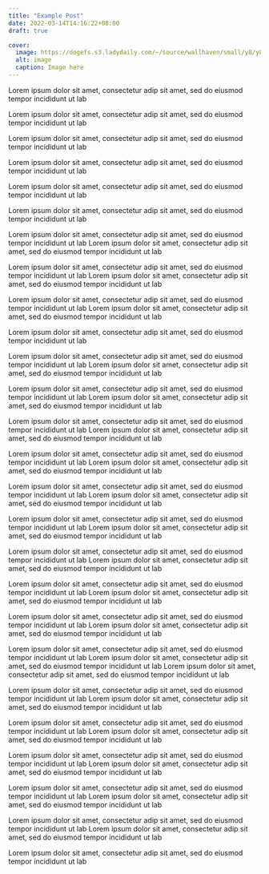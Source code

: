 ```yaml
---
title: "Example Post"
date: 2022-03-14T14:16:22+08:00
draft: true

cover:
  image: https://dogefs.s3.ladydaily.com/~/source/wallhaven/small/y8/y899md.jpg
  alt: image
  caption: Image here
---
```


Lorem ipsum dolor sit amet, consectetur adip 
sit amet, sed do eiusmod tempor incididunt ut lab

Lorem ipsum dolor sit amet, consectetur adip
sit amet, sed do eiusmod tempor incididunt ut lab

Lorem ipsum dolor sit amet, consectetur adip
sit amet, sed do eiusmod tempor incididunt ut lab

Lorem ipsum dolor sit amet, consectetur adip
sit amet, sed do eiusmod tempor incididunt ut lab

Lorem ipsum dolor sit amet, consectetur adip
sit amet, sed do eiusmod tempor incididunt ut lab

Lorem ipsum dolor sit amet, consectetur adip 
sit amet, sed do eiusmod tempor incididunt ut lab

Lorem ipsum dolor sit amet, consectetur adip
sit amet, sed do eiusmod tempor incididunt ut lab
Lorem ipsum dolor sit amet, consectetur adip 
sit amet, sed do eiusmod tempor incididunt ut lab

Lorem ipsum dolor sit amet, consectetur adip
sit amet, sed do eiusmod tempor incididunt ut lab
Lorem ipsum dolor sit amet, consectetur adip 
sit amet, sed do eiusmod tempor incididunt ut lab

Lorem ipsum dolor sit amet, consectetur adip
sit amet, sed do eiusmod tempor incididunt ut lab
Lorem ipsum dolor sit amet, consectetur adip 
sit amet, sed do eiusmod tempor incididunt ut lab

Lorem ipsum dolor sit amet, consectetur adip 
sit amet, sed do eiusmod tempor incididunt ut lab

Lorem ipsum dolor sit amet, consectetur adip
sit amet, sed do eiusmod tempor incididunt ut lab
Lorem ipsum dolor sit amet, consectetur adip 
sit amet, sed do eiusmod tempor incididunt ut lab

Lorem ipsum dolor sit amet, consectetur adip
sit amet, sed do eiusmod tempor incididunt ut lab
Lorem ipsum dolor sit amet, consectetur adip 
sit amet, sed do eiusmod tempor incididunt ut lab

Lorem ipsum dolor sit amet, consectetur adip
sit amet, sed do eiusmod tempor incididunt ut lab
Lorem ipsum dolor sit amet, consectetur adip 
sit amet, sed do eiusmod tempor incididunt ut lab

Lorem ipsum dolor sit amet, consectetur adip
sit amet, sed do eiusmod tempor incididunt ut lab
Lorem ipsum dolor sit amet, consectetur adip 
sit amet, sed do eiusmod tempor incididunt ut lab

Lorem ipsum dolor sit amet, consectetur adip
sit amet, sed do eiusmod tempor incididunt ut lab
Lorem ipsum dolor sit amet, consectetur adip 
sit amet, sed do eiusmod tempor incididunt ut lab

Lorem ipsum dolor sit amet, consectetur adip
sit amet, sed do eiusmod tempor incididunt ut lab
Lorem ipsum dolor sit amet, consectetur adip 
sit amet, sed do eiusmod tempor incididunt ut lab

Lorem ipsum dolor sit amet, consectetur adip
sit amet, sed do eiusmod tempor incididunt ut lab
Lorem ipsum dolor sit amet, consectetur adip 
sit amet, sed do eiusmod tempor incididunt ut lab

Lorem ipsum dolor sit amet, consectetur adip
sit amet, sed do eiusmod tempor incididunt ut lab
Lorem ipsum dolor sit amet, consectetur adip 
sit amet, sed do eiusmod tempor incididunt ut lab

Lorem ipsum dolor sit amet, consectetur adip
sit amet, sed do eiusmod tempor incididunt ut lab
Lorem ipsum dolor sit amet, consectetur adip 
sit amet, sed do eiusmod tempor incididunt ut lab

Lorem ipsum dolor sit amet, consectetur adip
sit amet, sed do eiusmod tempor incididunt ut lab
Lorem ipsum dolor sit amet, consectetur adip
sit amet, sed do eiusmod tempor incididunt ut lab
Lorem ipsum dolor sit amet, consectetur adip 
sit amet, sed do eiusmod tempor incididunt ut lab

Lorem ipsum dolor sit amet, consectetur adip
sit amet, sed do eiusmod tempor incididunt ut lab
Lorem ipsum dolor sit amet, consectetur adip 
sit amet, sed do eiusmod tempor incididunt ut lab

Lorem ipsum dolor sit amet, consectetur adip
sit amet, sed do eiusmod tempor incididunt ut lab
Lorem ipsum dolor sit amet, consectetur adip 
sit amet, sed do eiusmod tempor incididunt ut lab

Lorem ipsum dolor sit amet, consectetur adip
sit amet, sed do eiusmod tempor incididunt ut lab
Lorem ipsum dolor sit amet, consectetur adip 
sit amet, sed do eiusmod tempor incididunt ut lab

Lorem ipsum dolor sit amet, consectetur adip
sit amet, sed do eiusmod tempor incididunt ut lab
Lorem ipsum dolor sit amet, consectetur adip 
sit amet, sed do eiusmod tempor incididunt ut lab

Lorem ipsum dolor sit amet, consectetur adip
sit amet, sed do eiusmod tempor incididunt ut lab
Lorem ipsum dolor sit amet, consectetur adip 
sit amet, sed do eiusmod tempor incididunt ut lab

Lorem ipsum dolor sit amet, consectetur adip
sit amet, sed do eiusmod tempor incididunt ut lab
